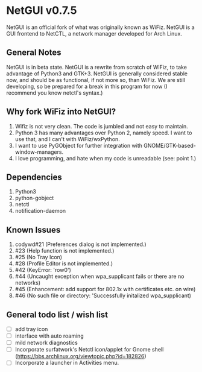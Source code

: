 # NetGUI v0.7.5

NetGUI is an official fork of what was originally known as WiFiz. NetGUI is a GUI frontend to NetCTL, a network manager developed for Arch Linux.

## General Notes
NetGUI is in beta state. NetGUI is a rewrite from scratch of WiFiz, to take advantage of Python3 and GTK+3. NetGUI is generally considered stable now, and should be as functional, if not more so, than WiFiz. We are still developing, so be prepared for a break in this program for now (I recommend you know netctl's syntax.)

## Why fork WiFiz into NetGUI?
1. Wifiz is not very clean. The code is jumbled and not easy to maintain.
2. Python 3 has many advantages over Python 2, namely speed. I want to use that, and I can't with WiFiz/wxPython.
3. I want to use PyGObject for further integration with GNOME/GTK-based-window-managers.
4. I love programming, and hate when my code is unreadable (see: point 1.)

## Dependencies
1. Python3
2. python-gobject
3. netctl
4. notification-daemon

## Known Issues
1. codywd#21 (Preferences dialog is not implemented.)
2. #23 (Help function is not implemented.)
3. #25 (No Tray Icon)
4. #28 (Profile Editor is not implemented.)
5. #42 (KeyError: 'row0')
6. #44 (Uncaught exception when wpa_supplicant fails or there are no networks)
7. #45 (Enhancement: add support for 802.1x with certificates etc. on wire)
8. #46 (No such file or directory: 'Successfully initalized wpa_supplicant)

## General todo list / wish list

- [ ] add tray icon
- [ ] interface with auto roaming
- [ ] mild network diagnostics
- [ ] Incorporate surfatwork's Netctl icon/applet for Gnome shell (https://bbs.archlinux.org/viewtopic.php?id=182826)
- [ ] Incorporate a launcher in Activities menu.
